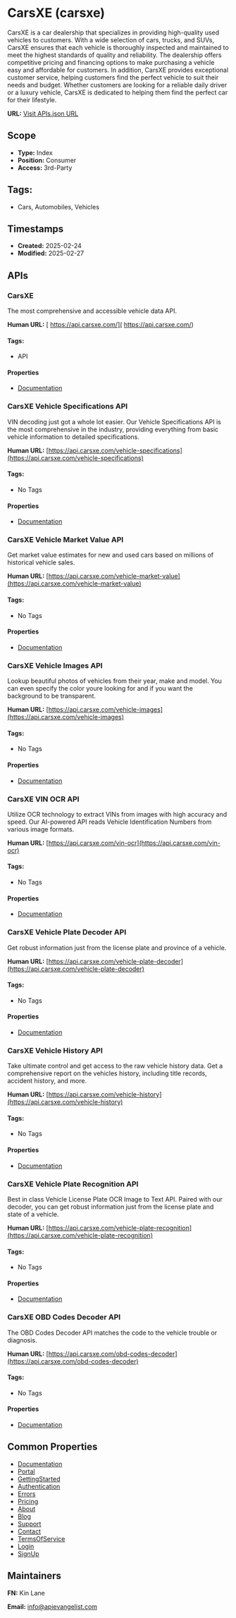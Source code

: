# CarsXE (carsxe)
CarsXE is a car dealership that specializes in providing high-quality used vehicles to customers. With a wide selection of cars, trucks, and SUVs, CarsXE ensures that each vehicle is thoroughly inspected and maintained to meet the highest standards of quality and reliability. The dealership offers competitive pricing and financing options to make purchasing a vehicle easy and affordable for customers. In addition, CarsXE provides exceptional customer service, helping customers find the perfect vehicle to suit their needs and budget. Whether customers are looking for a reliable daily driver or a luxury vehicle, CarsXE is dedicated to helping them find the perfect car for their lifestyle.

**URL:** [Visit APIs.json URL](https://raw.githubusercontent.com/api-evangelist/carsxe/refs/heads/main/apis.yml)

## Scope

- **Type:** Index 
- **Position:** Consumer 
- **Access:** 3rd-Party 

## Tags:

 - Cars, Automobiles, Vehicles

## Timestamps

- **Created:** 2025-02-24 
- **Modified:** 2025-02-27 

## APIs

### CarsXE
The most comprehensive and accessible vehicle data API. 

**Human URL:** [ https://api.carsxe.com/]( https://api.carsxe.com/)


#### Tags:

 - API

#### Properties

- [Documentation]( https://api.carsxe.com/)
### CarsXE Vehicle Specifications API
VIN decoding just got a whole lot easier. Our Vehicle Specifications API is the most comprehensive in the industry, providing everything from basic vehicle information to detailed specifications.

**Human URL:** [https://api.carsxe.com/vehicle-specifications](https://api.carsxe.com/vehicle-specifications)


#### Tags:

 - No Tags

#### Properties

- [Documentation](https://api.carsxe.com/vehicle-specifications)
### CarsXE Vehicle Market Value API
Get market value estimates for new and used cars based on millions of historical vehicle sales.

**Human URL:** [https://api.carsxe.com/vehicle-market-value](https://api.carsxe.com/vehicle-market-value)


#### Tags:

 - No Tags

#### Properties

- [Documentation](https://api.carsxe.com/vehicle-market-value)
### CarsXE Vehicle Images API
Lookup beautiful photos of vehicles from their year, make and model. You can even specify the color youre looking for and if you want the background to be transparent.

**Human URL:** [https://api.carsxe.com/vehicle-images](https://api.carsxe.com/vehicle-images)


#### Tags:

 - No Tags

#### Properties

- [Documentation](https://api.carsxe.com/vehicle-images)
### CarsXE VIN OCR API
Utilize OCR technology to extract VINs from images with high accuracy and speed. Our AI-powered API reads Vehicle Identification Numbers from various image formats.

**Human URL:** [https://api.carsxe.com/vin-ocr](https://api.carsxe.com/vin-ocr)


#### Tags:

 - No Tags

#### Properties

- [Documentation](https://api.carsxe.com/vin-ocr)
### CarsXE Vehicle Plate Decoder API
Get robust information just from the license plate and province of a vehicle.

**Human URL:** [https://api.carsxe.com/vehicle-plate-decoder](https://api.carsxe.com/vehicle-plate-decoder)


#### Tags:

 - No Tags

#### Properties

- [Documentation](https://api.carsxe.com/vehicle-plate-decoder)
### CarsXE Vehicle History API
Take ultimate control and get access to the raw vehicle history data. Get a comprehensive report on the vehicles history, including title records, accident history, and more.

**Human URL:** [https://api.carsxe.com/vehicle-history](https://api.carsxe.com/vehicle-history)


#### Tags:

 - No Tags

#### Properties

- [Documentation](https://api.carsxe.com/vehicle-history)
### CarsXE Vehicle Plate Recognition API
Best in class Vehicle License Plate OCR Image to Text API. Paired with our decoder, you can get robust information just from the license plate and state of a vehicle.

**Human URL:** [https://api.carsxe.com/vehicle-plate-recognition](https://api.carsxe.com/vehicle-plate-recognition)


#### Tags:

 - No Tags

#### Properties

- [Documentation](https://api.carsxe.com/vehicle-plate-recognition)
### CarsXE OBD Codes Decoder API
The OBD Codes Decoder API matches the code to the vehicle trouble or diagnosis.

**Human URL:** [https://api.carsxe.com/obd-codes-decoder](https://api.carsxe.com/obd-codes-decoder)


#### Tags:

 - No Tags

#### Properties

- [Documentation](https://api.carsxe.com/obd-codes-decoder)

## Common Properties

- [Documentation](https://api.carsxe.com/docs)
- [Portal](https://api.carsxe.com/)
- [GettingStarted](https://api.carsxe.com/docs/quickstart)
- [Authentication](https://api.carsxe.com/docs/authentication)
- [Errors](https://api.carsxe.com/docs/errors)
- [Pricing](https://api.carsxe.com/pricing)
- [About](https://api.carsxe.com/about)
- [Blog](https://api.carsxe.com/blog)
- [Support](https://api.carsxe.com/support)
- [Contact](https://api.carsxe.com/contact-us)
- [TermsOfService](https://api.carsxe.com/terms-and-conditions)
- [Login](https://api.carsxe.com/login)
- [SignUp](https://api.carsxe.com/register)

## Maintainers

**FN:** Kin Lane

**Email:** info@apievangelist.com


